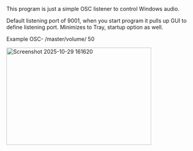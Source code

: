 This program is just a simple OSC listener to control Windows audio.

Default listening port of 9001, when you start program it pulls up GUI to define listening port. Minimizes to Tray, startup option as well.

Example OSC- /master/volume/ 50

             
<img width="378" height="255" alt="Screenshot 2025-10-29 161620" src="https://github.com/user-attachments/assets/a026178e-cd48-4f31-8730-195729179651" />

